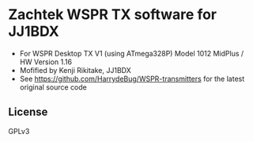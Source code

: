 # Zachtek WSPR TX software for JJ1BDX

* For WSPR Desktop TX V1 (using ATmega328P) Model 1012 MidPlus / HW Version 1.16
* Mofified by Kenji Rikitake, JJ1BDX
* See <https://github.com/HarrydeBug/WSPR-transmitters> for the latest original source code

## License

GPLv3

